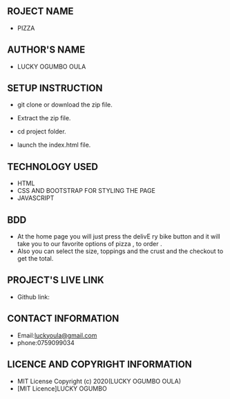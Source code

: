 ## ROJECT NAME
- PIZZA
## AUTHOR'S NAME
- LUCKY OGUMBO OULA
## SETUP INSTRUCTION
- git clone or download the zip file.

- Extract the zip file.

- cd project folder.

- launch the index.html file.
## TECHNOLOGY USED
- HTML
- CSS AND BOOTSTRAP FOR STYLING THE PAGE
- JAVASCRIPT
## BDD
- At the home page you will just press the delivE  ry bike button and it will take you to our favorite options of pizza , to order .
- Also you can select the size, toppings and the crust and the checkout to get the total.
## PROJECT'S LIVE LINK
- Github link:
## CONTACT INFORMATION
- Email:luckyoula@gmail.com
- phone:0759099034
## LICENCE AND COPYRIGHT INFORMATION
- MIT License Copyright (c) 2020(LUCKY OGUMBO OULA)
- [MIT Licence]LUCKY OGUMBO
